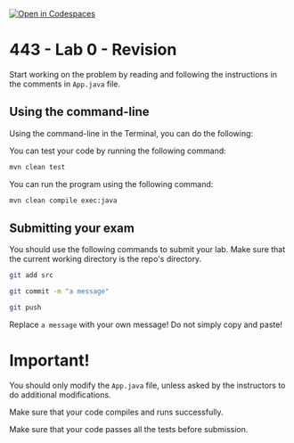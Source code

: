 [![Open in Codespaces](https://classroom.github.com/assets/launch-codespace-f4981d0f882b2a3f0472912d15f9806d57e124e0fc890972558857b51b24a6f9.svg)](https://classroom.github.com/open-in-codespaces?assignment_repo_id=10492489)
# 443 - Lab 0 - Revision

Start working on the problem by reading and following the instructions in the comments in `App.java` file. 

## Using the command-line

Using the command-line in the Terminal, you can do the following: 

You can test your code by running the following command:

```bash
mvn clean test
```

You can run the program using the following command:
```bash
mvn clean compile exec:java
```

## Submitting your exam
You should use the following commands to submit your lab. Make sure that the current working directory is the repo's directory. 

```bash
git add src

git commit -m "a message"

git push
```
Replace `a message` with your own message! Do not simply copy and paste!

# Important!

You should only modify the `App.java` file, unless asked by the instructors to do additional modifications. 

Make sure that your code compiles and runs successfully. 

Make sure that your code passes all the tests before submission.
